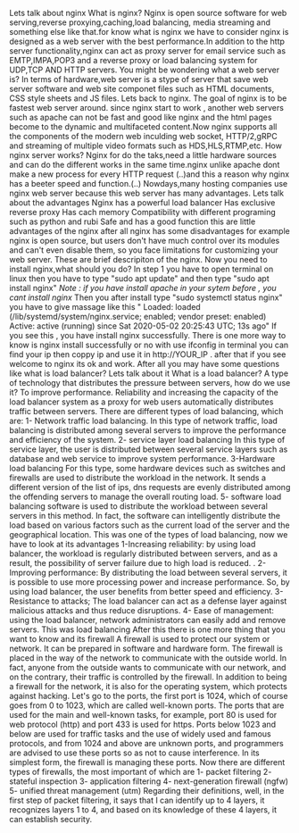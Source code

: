Lets talk about nginx
What is nginx?
Nginx is open source software for web serving,reverse proxying,caching,load balancing, media streaming and something else like that.for know what is nginx we have to consider nginx is designed as a web server with the best performance.In addition to the http server functionality,nginx can act as proxy server for email service such as EMTP,IMPA,POP3 and a reverse proxy or load balancing system for UDP,TCP AND HTTP servers.
You might be wondering what a web server is?
In terms of hardware,web server is a stype of server that save web server software and web site componet files such as HTML documents, CSS style sheets and JS files.
Lets back to nginx.
The goal of nginx is to be fastest web server around. since nginx start to work , another web servers such as apache can not be fast and good like nginx and the html pages become to the dynamic and multifaceted content.Now nginx supports all the components of the modern web inculding web socket, HTTP/2,gRPC and streaming of multiple video formats such as HDS,HLS,RTMP,etc.
How nginx server works?
Nginx for do the taks,need a little hardware sources and can do the different works in the same time.nginx unlike apache dont make a new process for every HTTP request (..)and this a reason why nginx has a beeter speed and function.(..)
Nowdays,many hosting companies use nginx web server because this web server has many advantages.
Lets talk about the advantages
Nginx has a powerful load balancer
Has exclusive reverse proxy
Has cach memory
Compatibility with different programing such as python and rubi
Safe and has a good function 
this are little advantages of the nginx
after all nginx has some disadvantages for example nginx is open source, but users don't have much control over its modules and can't even disable them, so you face limitations for customizing your web server.
These are brief descripiton of the nginx.
Now you need to install nginx,what should you do?
In step 1 you have to open terminal on linux then you have to type "sudo apt update" and then type "sudo apt install nginx"
*Note : if you have install apache in your sytem before , you cant install nginx*
Then you after install type "sudo systemctl status nginx" you have to give massage like this "
     Loaded: loaded (/lib/systemd/system/nginx.service; enabled; vendor preset: enabled)
     Active: active (running) since Sat 2020-05-02 20:25:43 UTC; 13s ago"
 If you see this , you have install nginx successfully. There is one more way to know is nginx install successfully or no 
 with use  ifconfig in terminal you can find your ip then coppy ip and use it in  http://YOUR_IP . after that if you see welcome to nginx its ok and work.
 After all you may have some questions like what is load balancer?
 Lets talk about it
 What is a load balancer? A type of technology that distributes the pressure between servers, how do we use it? To improve performance. Reliability and increasing the capacity of the load balancer system as a proxy for web users automatically distributes traffic between servers. There are different types of load balancing, which are: 1- Network traffic load balancing. In this type of network traffic, load balancing is distributed among several servers to improve the performance and efficiency of the system. 2- service layer load balancing In this type of service layer, the user is distributed between several service layers such as database and web service to improve system performance. 3-Hardware load balancing For this type, some hardware devices such as switches and firewalls are used to distribute the workload in the network. It sends a different version of the list of ips, dns requests are evenly distributed among the offending servers to manage the overall routing load. 5- software load balancing software is used to distribute the workload between several servers in this method. In fact, the software can intelligently distribute the load based on various factors such as the current load of the server and the geographical location.
This was one of the types of load balancing, now we have to look at its advantages 1-Increasing reliability: by using load balancer, the workload is regularly distributed between servers, and as a result, the possibility of server failure due to high load is reduced. . 2- Improving performance: By distributing the load between several servers, it is possible to use more processing power and increase performance. So, by using load balancer, the user benefits from better speed and efficiency. 3- Resistance to attacks; The load balancer can act as a defense layer against malicious attacks and thus reduce disruptions. 4- Ease of management: using the load balancer, network administrators can easily add and remove servers. This was load balancing
After this there is one more thing that you want to know and its firewall
A firewall is used to protect our system or network. It can be prepared in software and hardware form. The firewall is placed in the way of the network to communicate with the outside world. In fact, anyone from the outside wants to communicate with our network, and on the contrary, their traffic is controlled by the firewall. In addition to being a firewall for the network, it is also for the operating system, which protects against hacking. Let's go to the ports, the first port is 1024, which of course goes from 0 to 1023, which are called well-known ports. The ports that are used for the main and well-known tasks, for example, port 80 is used for web protocol (http) and port 433 is used for https. Ports below 1023 and below are used for traffic tasks and the use of widely used and famous protocols, and from 1024 and above are unknown ports, and programmers are advised to use these ports so as not to cause interference. In its simplest form, the firewall is managing these ports. Now there are different types of firewalls, the most important of which are 1- packet filtering 2- stateful inspection 3- application filtering 4- next-generation firewall (ngfw) 5- unified threat management (utm) Regarding their definitions, well, in the first step of packet filtering, it says that I can identify up to 4 layers, it recognizes layers 1 to 4, and based on its knowledge of these 4 layers, it can establish security.


